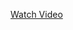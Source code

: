 [Watch Video](https://drive.google.com/file/d/1qDuV1WiYKdB_gOmI0uuYqqbspXwN-db7/view?usp=drivesdk)


